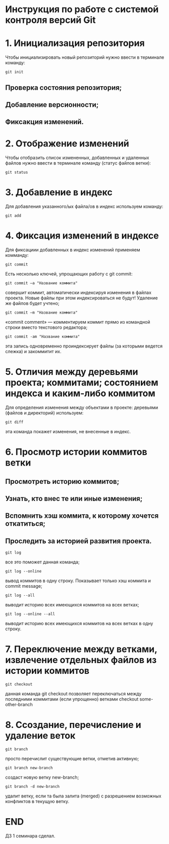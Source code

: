 # **Инструкция по работе с системой контроля версий Git**

# 1. Инициализация репозитория

Чтобы инициализировать новый репозиторий нужно ввести в терминале команду:

    git init

## Проверка состояния репозитория;

## Добавление версионности;

## Фиксакция изменений.

# 2. Отображение изменений

Чтобы отобразить список измененных, добавленных и удаленных файлов нужно ввести в терминале команду (статус файлов ветки):

    git status

# 3. Добавление в индекс

Для добавления указанного/ых файла/ов в индекс используем команду:

    git add

# 4. Фиксация изменений в индексе

Для фиксациии добавленных в индекс изменений применяем комманду:

    git commit

Есть несколько ключей, упрощающих работу с git commit:

    git commit –a "Название коммита"

совершит коммит, автоматически индексируя изменения в файлах проекта. Новые файлы при этом индексироваться не будут! Удаление же файлов будет учтено;

    git commit –m "Название коммита"

«commit comment» — комментируем коммит прямо из командной строки вместо текстового редактора;

    git commit -am "Название коммита"

эта запись одновременно проиндексирует файлы (за которыми ведется слежка) и закоммитит их.

# 5. Отличия между деревьями проекта; коммитами; состоянием индекса и каким-либо коммитом

Для определения изменения между объектами в проекте: деревьями (файлов и директорий) используем:

    git diff

эта команда покажет изменения, не внесенные в индекс.

# 6. Просмотр истории коммитов ветки

## Просмотреть историю коммитов;

## Узнать, кто внес те или иные изменения;

## Вспомнить хэш коммита, к которому хочется откатиться;

## Проследить за историей развития проекта.

    git log

все это поможет данная команда;

    git log --online

вывод коммитов в одну строку. Показывает только хэш коммита и commit message;

    git log --all

выводит историю всех имеющихся коммитов на всех ветках;

    git log --online --all

выводит историю всех имеющихся коммитов на всех ветках в одну строку.

# 7. Переключение между ветками, извлечение отдельных файлов из истории коммитов

    git checkout

данная команда git checkout позволяет переключаться между последними коммитами (если упрощенно) ветками checkout some-other-branch

# 8. Ссоздание, перечисление и удаление веток

    git branch

просто перечислит существующие ветки, отметив активную;

    git branch new-branch
    
создаст новую ветку new-branch;

    git branch -d new-branch
   
удалит ветку, если та была залита (merged) с разрешением возможных конфликтов в текущую ветку.

# END 

ДЗ 1 семинара сделал.